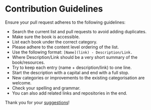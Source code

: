 # Contribution Guidelines
Ensure your pull request adheres to the following guidelines:
- Search the current list and pull requests to avoid adding duplicates.
- Make sure the book is accessible.
- List each book under the correct category.
- Please adhere to the content level ordering of the list.
- Use the following format: `[Name](link) - Description/Link.`
- Where Description/Link should be a very short summary of the book/resources.
- Try to keep each entry (name + description/link) to one line.
- Start the description with a capital and end with a full stop.
- New categories or improvements to the existing categorisation are welcome.
- Check your spelling and grammar.
- You can also add related links and repositories in the end.

Thank you for your [suggestions](../../edit/master/README.md)!
